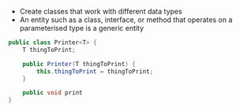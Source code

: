 - Create classes that work with different data types
- An entity such as a class, interface, or method that operates on a parameterised type is a generic entity
```Java
public class Printer<T> {
	T thingToPrint;

	public Printer(T thingToPrint) {
		this.thingToPrint = thingToPrint;
	}

	public void print
}
```